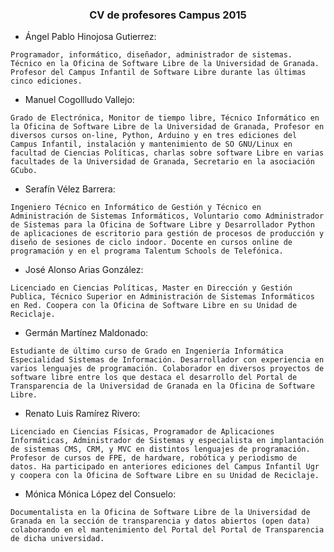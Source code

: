 ### <p align="center">CV de profesores Campus 2015</p>

* Ángel Pablo Hinojosa Gutierrez:
 
`Programador, informático, diseñador, administrador de sistemas. Técnico en la Oficina de Software Libre de la Universidad de Granada. Profesor del Campus Infantil de Software Libre durante las últimas cinco ediciones.`

* Manuel Cogollludo Vallejo: 

`Grado de Electrónica, Monitor de tiempo libre, Técnico Informático en la Oficina de Software Libre de la Universidad de Granada, Profesor en diversos cursos on-line, Python, Arduino y en tres ediciones del Campus Infantil, instalación y mantenimiento de SO GNU/Linux en facultad de Ciencias Políticas, charlas sobre software Libre en varias facultades de la Universidad de Granada, Secretario en la asociación GCubo.`

* Serafín Vélez Barrera: 

`Ingeniero Técnico en Informático de Gestión y Técnico en Administración de Sistemas Informáticos, Voluntario como Administrador de Sistemas para la Oficina de Software Libre y Desarrollador Python de aplicaciones de escritorio para gestión de procesos de producción y diseño de sesiones de ciclo indoor. Docente en cursos online de programación y en el programa Talentum Schools de Telefónica.`

* José Alonso Arias González: 

`Licenciado en Ciencias Políticas, Master en Dirección y Gestión Publica, Técnico Superior en Administración de Sistemas Informáticos en Red. Coopera con la Oficina de Software Libre en su Unidad de Reciclaje.`

* Germán Martínez Maldonado:

`Estudiante de último curso de Grado en Ingeniería Informática Especialidad Sistemas de Información. Desarrollador con experiencia en varios lenguajes de programación. Colaborador en diversos proyectos de software libre entre los que destaca el desarrollo del Portal de Transparencia de la Universidad de Granada en la Oficina de Software Libre.`

* Renato Luis Ramírez Rivero: 

`Licenciado en Ciencias Físicas, Programador de Aplicaciones Informáticas, Administrador de Sistemas y especialista en implantación de sistemas CMS, CRM, y MVC en distintos lenguajes de programación. Profesor de cursos de FPE, de hardware, robótica y periodismo de datos. Ha participado en anteriores ediciones del Campus Infantil Ugr y coopera con la Oficina de Software Libre en su Unidad de Reciclaje.`

* Mónica Mónica López del Consuelo: 

`Documentalista en la Oficina de Software Libre de la Universidad de Granada en la sección de transparencia y datos abiertos (open data) colaborando en el mantenimiento del Portal del Portal de Transparencia de dicha universidad.`
